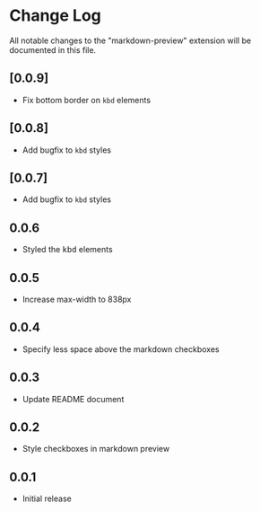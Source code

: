 <!-- markdownlint-disable no-inline-html -->
# Change Log

All notable changes to the "markdown-preview" extension will be documented in this file.

## [0.0.9]

- Fix bottom border on `kbd` elements

## [0.0.8]

- Add bugfix to `kbd` styles

## [0.0.7]

- Add bugfix to `kbd` styles

## 0.0.6

- Styled the <kbd>kbd</kbd> elements

## 0.0.5

- Increase max-width to 838px

## 0.0.4

- Specify less space above the markdown checkboxes

## 0.0.3

- Update README document

## 0.0.2

- Style checkboxes in markdown preview

## 0.0.1

- Initial release
